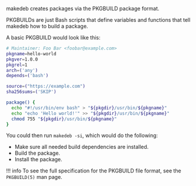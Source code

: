 makedeb creates packages via the PKGBUILD package format.

PKGBUILDs are just Bash scripts that define variables and functions that tell makedeb how to build a package.

A basic PKGBUILD would look like this:

```sh
# Maintainer: Foo Bar <foobar@example.com>
pkgname=hello-world
pkgver=1.0.0
pkgrel=1
arch=('any')
depends=('bash')

source=("https://example.com")
sha256sums=('SKIP')

package() {
  echo "#!/usr/bin/env bash" > "${pkgdir}/usr/bin/${pkgname}"
  echo "echo 'Hello world!'" >> "${pkgdir}/usr/bin/${pkgname}"
  chmod 755 "${pkgdir}/usr/bin/${pkgname}"
}
```

You could then run `makedeb -si`, which would do the following:

- Make sure all needed build dependencies are installed.
- Build the package.
- Install the package.

!!! info
    To see the full specification for the PKGBUILD file format, see the `PKGBUILD(5)` man page.

